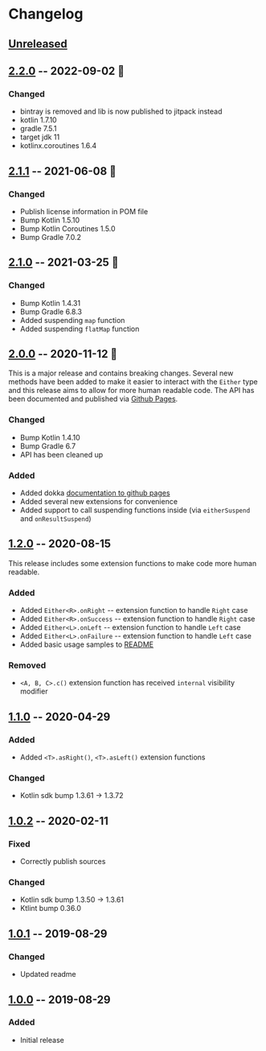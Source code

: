 # Changelog

## [Unreleased]

## [2.2.0] -- 2022-09-02 🍂

### Changed

- bintray is removed and lib is now published to jitpack instead
- kotlin 1.7.10
- gradle 7.5.1
- target jdk 11
- kotlinx.coroutines 1.6.4

## [2.1.1] -- 2021-06-08 🌻

### Changed

* Publish license information in POM file
* Bump Kotlin 1.5.10
* Bump Kotlin Coroutines 1.5.0
* Bump Gradle 7.0.2

## [2.1.0] -- 2021-03-25 🧩

### Changed

* Bump Kotlin 1.4.31
* Bump Gradle 6.8.3
* Added suspending `map` function
* Added suspending `flatMap` function

## [2.0.0] -- 2020-11-12 🍂

This is a major release and contains breaking changes. Several new methods have been added
to make it easier to interact with the `Either` type and this release aims to allow for
more human readable code. The API has been documented and published via [Github Pages](https://sphrak.github.io/Either/).

### Changed

* Bump Kotlin 1.4.10
* Bump Gradle 6.7
* API has been cleaned up

### Added

* Added dokka [documentation to github pages](https://sphrak.github.io/Either/)
* Added several new extensions for convenience
* Added support to call suspending functions inside (via `eitherSuspend` and `onResultSuspend`)

## [1.2.0] -- 2020-08-15

This release includes some extension functions to make code more human readable.

### Added
* Added `Either<R>.onRight` -- extension function to handle `Right` case
* Added `Either<R>.onSuccess` -- extension function to handle `Right` case
* Added `Either<L>.onLeft` -- extension function to handle `Left` case
* Added `Either<L>.onFailure` -- extension function to handle `Left` case
* Added basic usage samples to [README](https://github.com/sphrak/Either/blob/master/README.md)

### Removed
* `<A, B, C>.c()` extension function has received `internal` visibility modifier

## [1.1.0] -- 2020-04-29

### Added
* Added `<T>.asRight()`, `<T>.asLeft()` extension functions

### Changed 
* Kotlin sdk bump 1.3.61 -> 1.3.72

## [1.0.2] -- 2020-02-11

### Fixed
* Correctly publish sources

### Changed
* Kotlin sdk bump 1.3.50 -> 1.3.61
* Ktlint bump 0.36.0

## [1.0.1] -- 2019-08-29

### Changed
* Updated readme

## [1.0.0] -- 2019-08-29

### Added
* Initial release

[Unreleased]: https://github.com/sphrak/Either/compare/2.2.0...HEAD
[2.2.0]: https://github.com/sphrak/Either/compare/2.1.1...2.2.0
[2.1.1]: https://github.com/sphrak/Either/compare/2.1.0...2.1.1
[2.1.0]: https://github.com/sphrak/Either/compare/2.0.0...2.1.0
[2.0.0]: https://github.com/sphrak/Either/compare/1.2.0...2.0.0
[1.2.0]: https://github.com/sphrak/Either/compare/1.1.0...1.2.0
[1.1.0]: https://github.com/sphrak/Either/compare/1.0.2...1.1.0
[1.0.2]: https://github.com/sphrak/Either/compare/1.0.1...1.0.2
[1.0.1]: https://github.com/sphrak/Either/compare/1.0.0...1.0.1
[1.0.0]: https://github.com/sphrak/Either/releases/tag/1.0.0